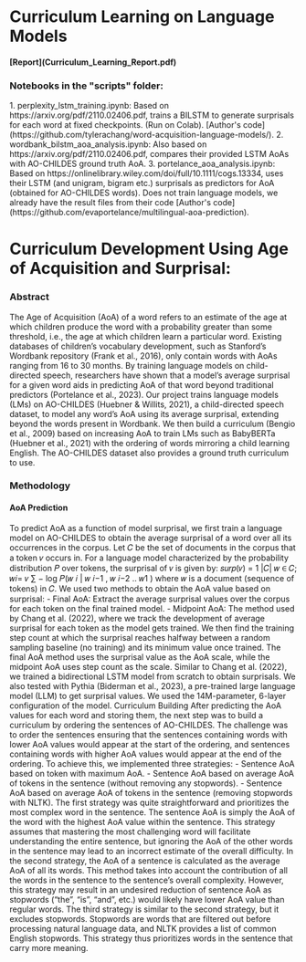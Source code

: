 # Curriculum Learning on Language Models
<h4>[Report](Curriculum_Learning_Report.pdf) </h4>
<h3>Notebooks in the "scripts" folder:</h3>
1. perplexity_lstm_training.ipynb: Based on https://arxiv.org/pdf/2110.02406.pdf, trains a BILSTM to generate surprisals for each word at fixed checkpoints. (Run on Colab). [Author's code](https://github.com/tylerachang/word-acquisition-language-models/).
2. wordbank_bilstm_aoa_analysis.ipynb: Also based on https://arxiv.org/pdf/2110.02406.pdf, compares their provided LSTM AoAs with AO-CHILDES ground truth AoA.
3. portelance_aoa_analysis.ipynb: Based on https://onlinelibrary.wiley.com/doi/full/10.1111/cogs.13334, uses their LSTM (and unigram, bigram etc.) surprisals as predictors for AoA (obtained for AO-CHILDES words). Does not train language models, we already have the result files from their code [Author's code](https://github.com/evaportelance/multilingual-aoa-prediction).

<h1>Curriculum Development Using Age of Acquisition and Surprisal:</h1>

<h3>Abstract</h3>
The Age of Acquisition (AoA) of a word refers to an estimate of the age at which children produce the word with a probability greater than some threshold, i.e., the age at which children learn a particular word. Existing databases of children’s vocabulary development, such as Stanford’s Wordbank repository (Frank et al., 2016), only contain words with AoAs ranging from 16 to 30 months. By training language models on child-directed speech, researchers have shown that a model’s average surprisal for a given word aids in predicting AoA of that word beyond traditional predictors (Portelance et al., 2023). Our project trains language models (LMs) on AO-CHILDES (Huebner & Willits, 2021), a child-directed speech dataset, to model any word’s AoA
using its average surprisal, extending beyond the words present in Wordbank. We then build a curriculum (Bengio et al., 2009) based on increasing AoA to train LMs such as BabyBERTa (Huebner et al., 2021) with the ordering of words mirroring a child learning English. The AO-CHILDES dataset also provides a ground truth curriculum to use.

<h3> Methodology </h3>

<h4> AoA Prediction </h4>
To predict AoA as a function of model surprisal, we first
train a language model on AO-CHILDES to obtain the
average surprisal of a word over all its occurrences in the
corpus. Let 𝐶 be the set of documents in the corpus that a
token 𝑣 occurs in. For a language model characterized by
the probability distribution 𝑃 over tokens, the surprisal of 𝑣
is given by:
𝑠𝑢𝑟𝑝(𝑣) =
1
|𝐶|
𝑤 ∈ 𝐶; 𝑤𝑖= 𝑣
∑ − log 𝑃(𝑤
𝑖
| 𝑤
𝑖−1
, 𝑤
𝑖−2
.. 𝑤1
)
where 𝑤 is a document (sequence of tokens) in 𝐶.
We used two methods to obtain the AoA value based on
surprisal:
- Final AoA: Extract the average surprisal values
over the corpus for each token on the final trained
model.
- Midpoint AoA: The method used by Chang et al.
(2022), where we track the development of average
surprisal for each token as the model gets trained.
We then find the training step count at which the
surprisal reaches halfway between a random
sampling baseline (no training) and its minimum
value once trained.
The final AoA method uses the surprisal value as the AoA
scale, while the midpoint AoA uses step count as the scale.
Similar to Chang et al. (2022), we trained a bidirectional
LSTM model from scratch to obtain surprisals. We also
tested with Pythia (Biderman et al., 2023), a pre-trained
large language model (LLM) to get surprisal values. We
used the 14M-parameter, 6-layer configuration of the model.
Curriculum Building
After predicting the AoA values for each word and storing
them, the next step was to build a curriculum by ordering
the sentences of AO-CHILDES. The challenge was to order
the sentences ensuring that the sentences containing words
with lower AoA values would appear at the start of the
ordering, and sentences containing words with higher AoA
values would appear at the end of the ordering. To achieve
this, we implemented three strategies:
- Sentence AoA based on token with maximum
AoA.
- Sentence AoA based on average AoA of tokens in
the sentence (without removing any stopwords).
- Sentence AoA based on average AoA of tokens in
the sentence (removing stopwords with NLTK).
The first strategy was quite straightforward and prioritizes
the most complex word in the sentence. The sentence AoA
is simply the AoA of the word with the highest AoA value
within the sentence. This strategy assumes that mastering
the most challenging word will facilitate understanding the
entire sentence, but ignoring the AoA of the other words in
the sentence may lead to an incorrect estimate of the overall
difficulty.
In the second strategy, the AoA of a sentence is calculated
as the average AoA of all its words. This method takes into
account the contribution of all the words in the sentence to
the sentence’s overall complexity. However, this strategy
may result in an undesired reduction of sentence AoA as
stopwords (“the”, “is”, “and”, etc.) would likely have lower
AoA value than regular words.
The third strategy is similar to the second strategy, but it
excludes stopwords. Stopwords are words that are filtered
out before processing natural language data, and NLTK
provides a list of common English stopwords. This strategy
thus prioritizes words in the sentence that carry more
meaning.
